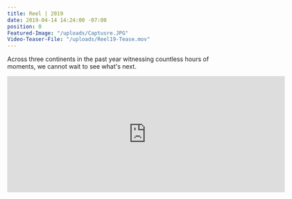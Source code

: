 ```yaml
---
title: Reel | 2019
date: 2019-04-14 14:24:00 -07:00
position: 0
Featured-Image: "/uploads/Captusre.JPG"
Video-Teaser-File: "/uploads/Reel19-Tease.mov"
---
```


Across three continents in the past year witnessing countless hours of moments, we cannot wait to see what's next.

<iframe src="https://player.vimeo.com/video/329743816" width="640" height="268" frameborder="0" allow="autoplay; fullscreen" allowfullscreen></iframe>


